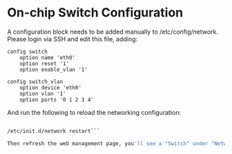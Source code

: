 # On-chip Switch Configuration #

A configuration block needs to be added manually to /etc/config/network. Please login via SSH and edit this file, adding:
```
config switch
    option name 'eth0'
    option reset '1'
    option enable_vlan '1'

config switch_vlan
    option device 'eth0'
    option vlan '1'
    option ports '0 1 2 3 4'
```

And run the following to reload the networking configuration:
```bash

/etc/init.d/network restart```

Then refresh the web management page, you'll see a "Switch" under "Network" menu. Enter and configure what you need if you want to use VLAN, etc...